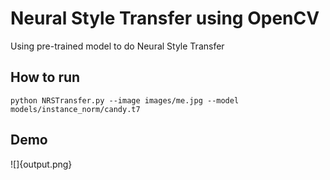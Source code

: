 # Neural Style Transfer using OpenCV
Using pre-trained model to do Neural Style Transfer

## How to run
```
python NRSTransfer.py --image images/me.jpg --model models/instance_norm/candy.t7
```

## Demo 
![]{output.png}